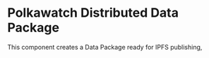 # Polkawatch Distributed Data Package

This component creates a Data Package ready for IPFS publishing,

